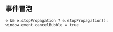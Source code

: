事件冒泡
------
```
e && e.stopPropagation ? e.stopPropagation(): window.event.cancelBubble = true
```

        

